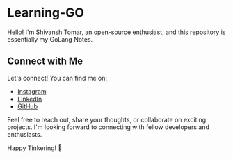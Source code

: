 # Learning-GO

Hello! I'm Shivansh Tomar, an open-source enthusiast, and this repository is essentially my GoLang Notes.

## Connect with Me

Let's connect! You can find me on:

- [Instagram](https://instagram.com/azhilus)
- [LinkedIn](https://www.linkedin.com/in/shivtomar30)
- [GitHub](https://github.com/azhilus)

Feel free to reach out, share your thoughts, or collaborate on exciting projects. I'm looking forward to connecting with fellow developers and enthusiasts.

Happy Tinkering! 🚀
